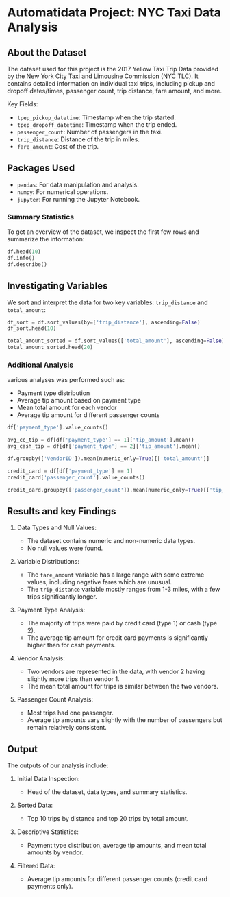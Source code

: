 
# Automatidata Project: NYC Taxi Data Analysis

## About the Dataset

The dataset used for this project is the 2017 Yellow Taxi Trip Data provided by the New York City Taxi and Limousine Commission (NYC TLC). It contains detailed information on individual taxi trips, including pickup and dropoff dates/times, passenger count, trip distance, fare amount, and more.

Key Fields:
- `tpep_pickup_datetime`: Timestamp when the trip started.
- `tpep_dropoff_datetime`: Timestamp when the trip ended.
- `passenger_count`: Number of passengers in the taxi.
- `trip_distance`: Distance of the trip in miles.
- `fare_amount`: Cost of the trip.

## Packages Used

- `pandas`: For data manipulation and analysis.
- `numpy`: For numerical operations.
- `jupyter`: For running the Jupyter Notebook.

### Summary Statistics

To get an overview of the dataset, we inspect the first few rows and summarize the information:

```python
df.head(10)
df.info()
df.describe()
```
## Investigating Variables

We sort and interpret the data for two key variables: `trip_distance` and `total_amount`:

```python
df_sort = df.sort_values(by=['trip_distance'], ascending=False)
df_sort.head(10)

total_amount_sorted = df.sort_values(['total_amount'], ascending=False)['total_amount']
total_amount_sorted.head(20)
```

### Additional Analysis

various analyses was performed such as:

- Payment type distribution
- Average tip amount based on payment type
- Mean total amount for each vendor
- Average tip amount for different passenger counts

```python
df['payment_type'].value_counts()

avg_cc_tip = df[df['payment_type'] == 1]['tip_amount'].mean()
avg_cash_tip = df[df['payment_type'] == 2]['tip_amount'].mean()

df.groupby(['VendorID']).mean(numeric_only=True)[['total_amount']]

credit_card = df[df['payment_type'] == 1]
credit_card['passenger_count'].value_counts()

credit_card.groupby(['passenger_count']).mean(numeric_only=True)[['tip_amount']]
```

## Results and key Findings

1. Data Types and Null Values:
   - The dataset contains numeric and non-numeric data types.
   - No null values were found.

2. Variable Distributions:
   - The `fare_amount` variable has a large range with some extreme values, including negative fares which are unusual.
   - The `trip_distance` variable mostly ranges from 1-3 miles, with a few trips significantly longer.

3. Payment Type Analysis:
   - The majority of trips were paid by credit card (type 1) or cash (type 2).
   - The average tip amount for credit card payments is significantly higher than for cash payments.

4. Vendor Analysis:
   - Two vendors are represented in the data, with vendor 2 having slightly more trips than vendor 1.
   - The mean total amount for trips is similar between the two vendors.

5. Passenger Count Analysis:
   - Most trips had one passenger.
   - Average tip amounts vary slightly with the number of passengers but remain relatively consistent.

## Output

The outputs of our analysis include:

1. Initial Data Inspection:
   - Head of the dataset, data types, and summary statistics.

2. Sorted Data:
   - Top 10 trips by distance and top 20 trips by total amount.

3. Descriptive Statistics:
   - Payment type distribution, average tip amounts, and mean total amounts by vendor.

4. Filtered Data:
   - Average tip amounts for different passenger counts (credit card payments only).
